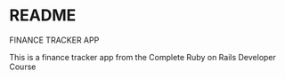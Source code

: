 # README

FINANCE TRACKER APP

  This is a finance tracker app from the Complete Ruby on Rails Developer Course